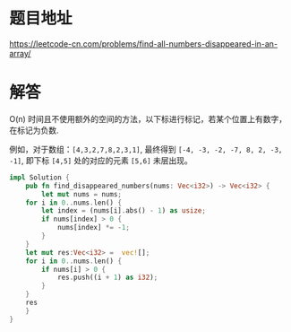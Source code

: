 # 题目地址

<https://leetcode-cn.com/problems/find-all-numbers-disappeared-in-an-array/>

# 解答

O(n) 时间且不使用额外的空间的方法，以下标进行标记，若某个位置上有数字，在标记为负数.

例如，对于数组：`[4,3,2,7,8,2,3,1]`, 最终得到 `[-4, -3, -2, -7, 8, 2, -3, -1]`, 即下标 `[4,5]` 处的对应的元素 `[5,6]` 未层出现。

```Rust
impl Solution {
    pub fn find_disappeared_numbers(nums: Vec<i32>) -> Vec<i32> {
        let mut nums = nums;
    for i in 0..nums.len() {
        let index = (nums[i].abs() - 1) as usize;
        if nums[index] > 0 {
            nums[index] *= -1;
        }
    }
    let mut res:Vec<i32> =  vec![];
    for i in 0..nums.len() {
        if nums[i] > 0 {
            res.push((i + 1) as i32);
        }
    }
    res
    }
}
```
